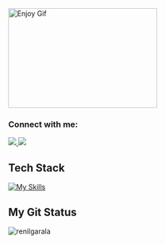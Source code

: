 <img src="https://media3.giphy.com/media/v1.Y2lkPTc5MGI3NjExcDU3Y3V2cXlzOXJoM3lqeW1sY2V1cmNnNDdwdW9sMnJnM241b2lzbyZlcD12MV9pbnRlcm5hbF9naWZfYnlfaWQmY3Q9Zw/5xaOcLGvzHxDKjufnLW/giphy.gif" alt="Enjoy Gif" width="300" height="200">

<h3>Connect with me: </h3>
<a href="https://mail.google.com/mail/?view=cm&fs=1&to=renilgarala360004@gmail.com">
    <img src="https://skillicons.dev/icons?i=gmail" />
  </a>
  <a href="https://www.linkedin.com/in/renilgarala/">
     <img src="https://skillicons.dev/icons?i=linkedin" />
   </a>

## Tech Stack
[![My Skills](https://skillicons.dev/icons?i=html,css,js,react,redux,git,express,mongodb,nodejs,tailwind,bootstrap,materialui,babel,vite,figma,vscode,postman&perline=11)](https://skillicons.dev)

<h2>My Git Status</h2>
<p><img align="center" src="https://github-readme-streak-stats.herokuapp.com/?user=renilgarala&" alt="renilgarala" /></p>

